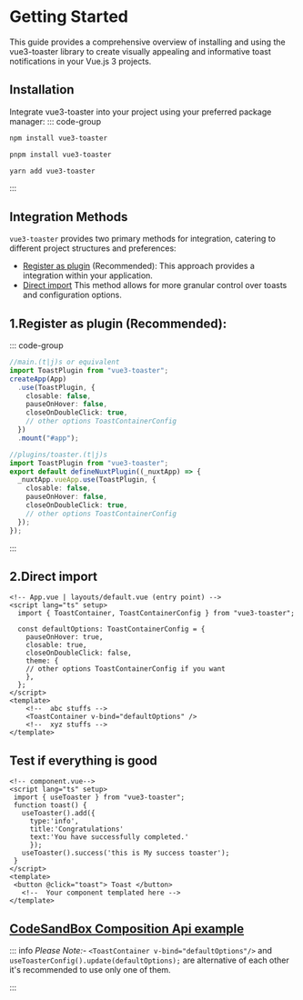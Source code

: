 # Getting Started
This guide provides a comprehensive overview of installing and using the vue3-toaster library to create visually appealing and informative toast notifications in your Vue.js 3 projects.

## Installation
Integrate vue3-toaster into your project using your preferred package manager:
::: code-group 
```sh [NPM]
npm install vue3-toaster
```
```sh [PNPM]
pnpm install vue3-toaster
```
```sh [Yarn]
yarn add vue3-toaster
```
:::
## Integration Methods

`vue3-toaster` provides two primary methods for integration, catering to different project structures and preferences:
- [Register as plugin](#_1-register-as-plugin-recommended) (Recommended):
    This approach provides a integration within your application.
- [Direct import](#_2-direct-import)
This method allows for more granular control over toasts and configuration options.


## 1.Register as plugin (Recommended):

::: code-group 
```ts [Vue.js]
//main.(t|j)s or equivalent
import ToastPlugin from "vue3-toaster";
createApp(App)
  .use(ToastPlugin, {
    closable: false,
    pauseOnHover: false,
    closeOnDoubleClick: true,
    // other options ToastContainerConfig
  })
  .mount("#app");
```

```ts [Nuxt.js]
//plugins/toaster.(t|j)s
import ToastPlugin from "vue3-toaster";
export default defineNuxtPlugin((_nuxtApp) => {
  _nuxtApp.vueApp.use(ToastPlugin, {
    closable: false,
    pauseOnHover: false,
    closeOnDoubleClick: true,
    // other options ToastContainerConfig
  });
});
```
:::


## 2.Direct import

```vue [Vue.js]
<!-- App.vue | layouts/default.vue (entry point) -->
<script lang="ts" setup>
  import { ToastContainer, ToastContainerConfig } from "vue3-toaster";
  
  const defaultOptions: ToastContainerConfig = {
    pauseOnHover: true,
    closable: true,
    closeOnDoubleClick: false,
    theme: {
    // other options ToastContainerConfig if you want
    },
  };
</script>
<template>
    <!--  abc stuffs -->
    <ToastContainer v-bind="defaultOptions" />
    <!--  xyz stuffs -->
</template>
```

## Test if everything is good
 ```vue
<!-- component.vue-->
<script lang="ts" setup>
  import { useToaster } from "vue3-toaster";
  function toast() {
    useToaster().add({
      type:'info',
      title:'Congratulations'
      text:'You have successfully completed.'
      });
    useToaster().success('this is My success toaster');
  }
</script>
<template>
  <button @click="toast"> Toast </button>
    <!--  Your component templated here -->
</template>
``` 

## [CodeSandBox Composition Api example](https://codesandbox.io/p/sandbox/vue3-toaster-composition-api-5pcknh?file=%2Fsrc%2FApp.vue&layout=%257B%2522sidebarPanel%2522%253A%2522EXPLORER%2522%252C%2522rootPanelGroup%2522%253A%257B%2522direction%2522%253A%2522horizontal%2522%252C%2522contentType%2522%253A%2522UNKNOWN%2522%252C%2522type%2522%253A%2522PANEL_GROUP%2522%252C%2522id%2522%253A%2522ROOT_LAYOUT%2522%252C%2522panels%2522%253A%255B%257B%2522type%2522%253A%2522PANEL_GROUP%2522%252C%2522contentType%2522%253A%2522UNKNOWN%2522%252C%2522direction%2522%253A%2522vertical%2522%252C%2522id%2522%253A%2522clpnu8cy100063b6hldsy043k%2522%252C%2522sizes%2522%253A%255B70%252C30%255D%252C%2522panels%2522%253A%255B%257B%2522type%2522%253A%2522PANEL_GROUP%2522%252C%2522contentType%2522%253A%2522EDITOR%2522%252C%2522direction%2522%253A%2522horizontal%2522%252C%2522id%2522%253A%2522EDITOR%2522%252C%2522panels%2522%253A%255B%257B%2522type%2522%253A%2522PANEL%2522%252C%2522contentType%2522%253A%2522EDITOR%2522%252C%2522id%2522%253A%2522clpnu8cy100023b6hili730ca%2522%257D%255D%257D%252C%257B%2522type%2522%253A%2522PANEL_GROUP%2522%252C%2522contentType%2522%253A%2522SHELLS%2522%252C%2522direction%2522%253A%2522horizontal%2522%252C%2522id%2522%253A%2522SHELLS%2522%252C%2522panels%2522%253A%255B%257B%2522type%2522%253A%2522PANEL%2522%252C%2522contentType%2522%253A%2522SHELLS%2522%252C%2522id%2522%253A%2522clpnu8cy100033b6h59po2i0l%2522%257D%255D%252C%2522sizes%2522%253A%255B100%255D%257D%255D%257D%252C%257B%2522type%2522%253A%2522PANEL_GROUP%2522%252C%2522contentType%2522%253A%2522DEVTOOLS%2522%252C%2522direction%2522%253A%2522vertical%2522%252C%2522id%2522%253A%2522DEVTOOLS%2522%252C%2522panels%2522%253A%255B%257B%2522type%2522%253A%2522PANEL%2522%252C%2522contentType%2522%253A%2522DEVTOOLS%2522%252C%2522id%2522%253A%2522clpnu8cy100053b6h85occd4u%2522%257D%255D%252C%2522sizes%2522%253A%255B100%255D%257D%255D%252C%2522sizes%2522%253A%255B50%252C50%255D%257D%252C%2522tabbedPanels%2522%253A%257B%2522clpnu8cy100023b6hili730ca%2522%253A%257B%2522id%2522%253A%2522clpnu8cy100023b6hili730ca%2522%252C%2522tabs%2522%253A%255B%257B%2522id%2522%253A%2522clpnvukqn01aw3b6hqs5mg3a5%2522%252C%2522mode%2522%253A%2522permanent%2522%252C%2522type%2522%253A%2522FILE%2522%252C%2522initialSelections%2522%253A%255B%257B%2522startLineNumber%2522%253A5%252C%2522startColumn%2522%253A21%252C%2522endLineNumber%2522%253A5%252C%2522endColumn%2522%253A21%257D%255D%252C%2522filepath%2522%253A%2522%252Fsrc%252FApp.vue%2522%252C%2522state%2522%253A%2522IDLE%2522%257D%255D%252C%2522activeTabId%2522%253A%2522clpnvukqn01aw3b6hqs5mg3a5%2522%257D%252C%2522clpnu8cy100053b6h85occd4u%2522%253A%257B%2522id%2522%253A%2522clpnu8cy100053b6h85occd4u%2522%252C%2522tabs%2522%253A%255B%257B%2522id%2522%253A%2522clpnu8cy100043b6hjt31ucqa%2522%252C%2522mode%2522%253A%2522permanent%2522%252C%2522type%2522%253A%2522UNASSIGNED_PORT%2522%252C%2522port%2522%253A0%252C%2522path%2522%253A%2522%2522%257D%255D%252C%2522activeTabId%2522%253A%2522clpnu8cy100043b6hjt31ucqa%2522%257D%252C%2522clpnu8cy100033b6h59po2i0l%2522%253A%257B%2522tabs%2522%253A%255B%255D%252C%2522id%2522%253A%2522clpnu8cy100033b6h59po2i0l%2522%257D%257D%252C%2522showDevtools%2522%253Atrue%252C%2522showShells%2522%253Atrue%252C%2522showSidebar%2522%253Atrue%252C%2522sidebarPanelSize%2522%253A15%257D)

::: info
_*Please Note:-*_ `<ToastContainer v-bind="defaultOptions"/>` and `useToasterConfig().update(defaultOptions);` are alternative of each other it's recommended to use only one of them.

:::